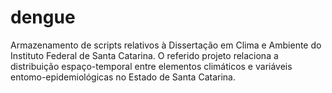 # dengue
Armazenamento de scripts relativos à Dissertação em Clima e Ambiente do Instituto Federal de Santa Catarina.
O referido projeto relaciona a distribuição espaço-temporal entre elementos climáticos e variáveis entomo-epidemiológicas no Estado de Santa Catarina.
